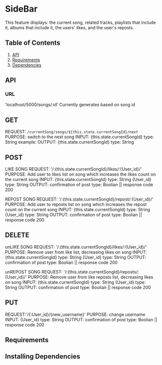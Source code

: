 # SideBar
This feature displays: the current song, related tracks, playlists that include it, albums that include it, the users' likes, and the user's reposts.

## Table of Contents
1. [API](#API)
1. [Requirements](#Requirements)
1. [Dependencies](#Dependencies)

## API
### URL
'localhost/5000/songs/:id'
Currently generates based on song id

## GET
REQUEST: `/currentSong/songs/${this.state.currentSongId}/next`
PURPOSE: switch to the next song
INPUT:
    {this.state.currentSongId}
    type: String
    example:
OUTPUT:
    {this.state.currentSongId}
    type: String

## POST
LIKE SONG
REQUEST: '/:{this.state.currentSongId}/likes/:{User_id}/'
PURPOSE: Add user to likes list on song which increases the likes count on the current song
INPUT:
    {this.state.currentSongId}
    type: String
    {User_id}
    type: String
OUTPUT:
    confirmation of post
    type: Boolian
    ||
    response code 200

REPOST SONG
REQUEST: '/:{this.state.currentSongId}/repost/:{User_id}/'
PURPOSE: Add user to reposts list on song which increases the repost count on the current song
INPUT:
    {this.state.currentSongId}
    type: String
    {User_id}
    type: String
OUTPUT:
    confirmation of post
    type: Boolian
    ||
    response code 200

## DELETE
unLIKE SONG
REQUEST: '/:{this.state.currentSongId}/likes/:{User_id}/'
PURPOSE: Remove user from like list, decreasing likes on song
INPUT:
    {this.state.currentSongId}
    type: String
    {User_id}
    type: String
OUTPUT:
    confirmation of post
    type: Boolian
    ||
    response code 200

unREPOST SONG
REQUEST: '/:{this.state.currentSongId}/reposts/:{User_id}/'
PURPOSE: Remove user from like reposts list, decreasing likes on song
INPUT:
    {this.state.currentSongId}
    type: String
    {User_id}
    type: String
OUTPUT:
    confirmation of post
    type: Boolian
    ||
    response code 200
## PUT
REQUEST:'/{:User_id}/{new_username}'
PURPOSE: change username
INPUT:
    {User_id}
    type: String
OUTPUT:
    confirmation of post
    type: Boolian
    ||
    response code 200
## Requirements
## Installing Dependencies